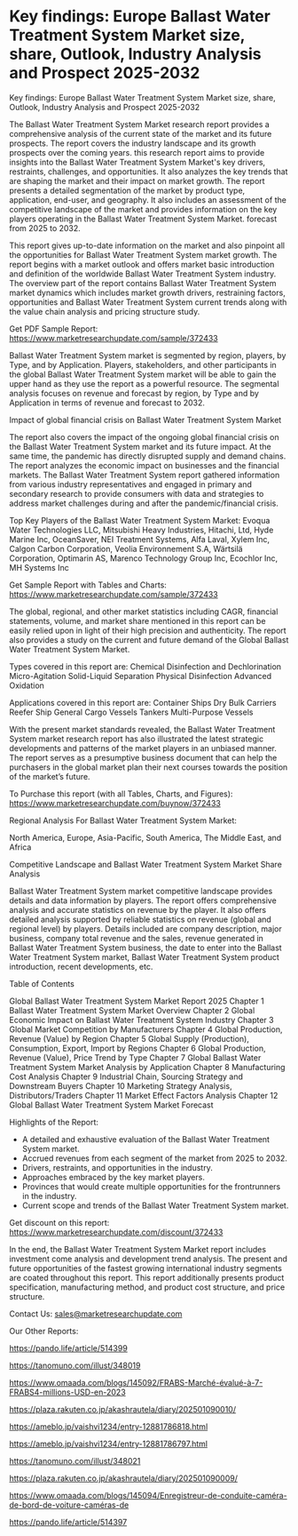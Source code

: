 # Key findings: Europe Ballast Water Treatment System Market size, share, Outlook, Industry Analysis and Prospect 2025-2032

Key findings: Europe Ballast Water Treatment System Market size, share, Outlook, Industry Analysis and Prospect 2025-2032

The Ballast Water Treatment System Market research report provides a comprehensive analysis of the current state of the market and its future prospects. The report covers the industry landscape and its growth prospects over the coming years. this research report aims to provide insights into the Ballast Water Treatment System Market's key drivers, restraints, challenges, and opportunities. It also analyzes the key trends that are shaping the market and their impact on market growth. The report presents a detailed segmentation of the market by product type, application, end-user, and geography. It also includes an assessment of the competitive landscape of the market and provides information on the key players operating in the Ballast Water Treatment System Market. forecast from 2025 to 2032.

This report gives up-to-date information on the market and also pinpoint all the opportunities for Ballast Water Treatment System market growth. The report begins with a market outlook and offers market basic introduction and definition of the worldwide Ballast Water Treatment System industry. The overview part of the report contains Ballast Water Treatment System market dynamics which includes market growth drivers, restraining factors, opportunities and Ballast Water Treatment System current trends along with the value chain analysis and pricing structure study.

Get PDF Sample Report: https://www.marketresearchupdate.com/sample/372433

Ballast Water Treatment System market is segmented by region, players, by Type, and by Application. Players, stakeholders, and other participants in the global Ballast Water Treatment System market will be able to gain the upper hand as they use the report as a powerful resource. The segmental analysis focuses on revenue and forecast by region, by Type and by Application in terms of revenue and forecast to 2032.

Impact of global financial crisis on Ballast Water Treatment System Market

The report also covers the impact of the ongoing global financial crisis on the Ballast Water Treatment System market and its future impact. At the same time, the pandemic has directly disrupted supply and demand chains. The report analyzes the economic impact on businesses and the financial markets. The Ballast Water Treatment System report gathered information from various industry representatives and engaged in primary and secondary research to provide consumers with data and strategies to address market challenges during and after the pandemic/financial crisis.

Top Key Players of the Ballast Water Treatment System Market:
Evoqua Water Technologies LLC, Mitsubishi Heavy Industries, Hitachi, Ltd, Hyde Marine Inc, OceanSaver, NEI Treatment Systems, Alfa Laval, Xylem Inc, Calgon Carbon Corporation, Veolia Environnement S.A, Wärtsilä Corporation, Optimarin AS, Marenco Technology Group Inc, Ecochlor Inc, MH Systems Inc


Get Sample Report with Tables and Charts: https://www.marketresearchupdate.com/sample/372433

The global, regional, and other market statistics including CAGR, financial statements, volume, and market share mentioned in this report can be easily relied upon in light of their high precision and authenticity. The report also provides a study on the current and future demand of the Global Ballast Water Treatment System Market.

Types covered in this report are:
Chemical Disinfection and Dechlorination
Micro-Agitation
Solid-Liquid Separation
Physical Disinfection
Advanced Oxidation


Applications covered in this report are:
Container Ships
Dry Bulk Carriers
Reefer Ship
General Cargo Vessels
Tankers
Multi-Purpose Vessels


With the present market standards revealed, the Ballast Water Treatment System market research report has also illustrated the latest strategic developments and patterns of the market players in an unbiased manner. The report serves as a presumptive business document that can help the purchasers in the global market plan their next courses towards the position of the market’s future.

To Purchase this report (with all Tables, Charts, and Figures): https://www.marketresearchupdate.com/buynow/372433

Regional Analysis For Ballast Water Treatment System Market:

North America, Europe, Asia-Pacific, South America, The Middle East, and Africa

Competitive Landscape and Ballast Water Treatment System Market Share Analysis

Ballast Water Treatment System market competitive landscape provides details and data information by players. The report offers comprehensive analysis and accurate statistics on revenue by the player. It also offers detailed analysis supported by reliable statistics on revenue (global and regional level) by players. Details included are company description, major business, company total revenue and the sales, revenue generated in Ballast Water Treatment System business, the date to enter into the Ballast Water Treatment System market, Ballast Water Treatment System product introduction, recent developments, etc.

Table of Contents

Global Ballast Water Treatment System Market Report 2025
Chapter 1 Ballast Water Treatment System Market Overview
Chapter 2 Global Economic Impact on Ballast Water Treatment System Industry
Chapter 3 Global Market Competition by Manufacturers
Chapter 4 Global Production, Revenue (Value) by Region
Chapter 5 Global Supply (Production), Consumption, Export, Import by Regions
Chapter 6 Global Production, Revenue (Value), Price Trend by Type
Chapter 7 Global Ballast Water Treatment System Market Analysis by Application
Chapter 8 Manufacturing Cost Analysis
Chapter 9 Industrial Chain, Sourcing Strategy and Downstream Buyers
Chapter 10 Marketing Strategy Analysis, Distributors/Traders
Chapter 11 Market Effect Factors Analysis
Chapter 12 Global Ballast Water Treatment System Market Forecast

Highlights of the Report:

- A detailed and exhaustive evaluation of the Ballast Water Treatment System market.
- Accrued revenues from each segment of the market from 2025 to 2032.
- Drivers, restraints, and opportunities in the industry.
- Approaches embraced by the key market players.
- Provinces that would create multiple opportunities for the frontrunners in the industry.
- Current scope and trends of the Ballast Water Treatment System market.

Get discount on this report: https://www.marketresearchupdate.com/discount/372433

In the end, the Ballast Water Treatment System Market report includes investment come analysis and development trend analysis. The present and future opportunities of the fastest growing international industry segments are coated throughout this report. This report additionally presents product specification, manufacturing method, and product cost structure, and price structure.

Contact Us:
sales@marketresearchupdate.com

Our Other Reports:

https://pando.life/article/514399

https://tanomuno.com/illust/348019

https://www.omaada.com/blogs/145092/FRABS-Marché-évalué-à-7-FRABS4-millions-USD-en-2023

https://plaza.rakuten.co.jp/akashrautela/diary/202501090010/

https://ameblo.jp/vaishvi1234/entry-12881786818.html

https://ameblo.jp/vaishvi1234/entry-12881786797.html

https://tanomuno.com/illust/348021

https://plaza.rakuten.co.jp/akashrautela/diary/202501090009/

https://www.omaada.com/blogs/145094/Enregistreur-de-conduite-caméra-de-bord-de-voiture-caméras-de

https://pando.life/article/514397
